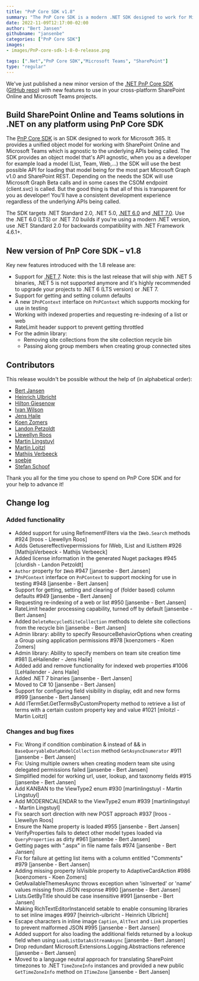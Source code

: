 ```yaml
---
title: "PnP Core SDK v1.8"
summary: "The PnP Core SDK is a modern .NET SDK designed to work for Microsoft 365. It provides a unified object model for working with SharePoint Online and Teams which is agnostic to the underlying API's being called."
date: 2022-11-09T12:17:00-02:00
author: "Bert Jansen"
githubname: "jansenbe"
categories: ["PnP Core SDK"]
images:
- images/PnP-core-sdk-1-8-0-release.png

tags: [".Net","PnP Core SDK","Microsoft Teams", "SharePoint"]
type: "regular"
---
```


We've just published a new minor version of the [.NET PnP Core SDK](https://aka.ms/pnp/coresdk/docs) ([GitHub repo](https://aka.ms/pnp/coresdk)) with new features to use in your cross-platform SharePoint Online and Microsoft Teams projects.

## Build SharePoint Online and Teams solutions in .NET on any platform using PnP Core SDK

The [PnP Core SDK](https://aka.ms/pnp/coresdk/docs) is an SDK designed to work for Microsoft 365. It provides a unified object model for working with SharePoint Online and Microsoft Teams which is agnostic to the underlying APIs being called. The SDK provides an object model that's API agnostic, when you as a developer for example load a model (List, Team, Web,...) the SDK will use the best possible API for loading that model being for the most part Microsoft Graph v1.0 and SharePoint REST. Depending on the needs the SDK will use Microsoft Graph Beta calls and in some cases the CSOM endpoint (client.svc) is called. But the good thing is that all of this is transparent for you as developer! You'll have a consistent development experience regardless of the underlying APIs being called.

The SDK targets .NET Standard 2.0, .NET 5.0, [.NET 6.0](https://devblogs.microsoft.com/dotnet/announcing-net-6/) and [.NET 7.0](https://devblogs.microsoft.com/dotnet/announcing-dotnet-7/). Use the .NET 6.0 (LTS) or .NET 7.0 builds if you're using a modern .NET version, use .NET Standard 2.0 for backwards compatibility with .NET Framework 4.6.1+.

## New version of PnP Core SDK – v1.8

Key new features introduced with the 1.8 release are:

- Support for [.NET 7](https://devblogs.microsoft.com/dotnet/announcing-dotnet-7/). Note: this is the last release that will ship with .NET 5 binaries, .NET 5 is not supported anymore and it's highly recommended to upgrade your projects to .NET 6 (LTS version) or .NET 7.
- Support for getting and setting column defaults
- A new `IPnPContext` interface on `PnPContext` which supports mocking for use in testing
- Working with indexed properties and requesting re-indexing of a list or web
- RateLimit header support to prevent getting throttled
- For the admin library:
  - Removing site collections from the site collection recycle bin
  - Passing along group members when creating group connected sites

## Contributors

This release wouldn't be possible without the help of (in alphabetical order):

- [Bert Jansen](https://github.com/jansenbe)
- [Heinrich Ulbricht](https://github.com/heinrich-ulbricht)
- [Hilton Giesenow](https://github.com/HiltonGiesenow)
- [Ivan Wilson](https://github.com/spg-iwilson)
- [Jens Haile](https://github.com/LeHailender)
- [Koen Zomers](https://github.com/koenzomers)
- [Landon Petzoldt](https://github.com/clurdish)
- [Llewellyn Roos](https://github.com/lroos)
- [Martin Lingstuyl](https://github.com/martinlingstuyl)
- [Martin Loitzl](https://github.com/mloitzl)
- [Mathijs Verbeeck](https://github.com/MathijsVerbeeck)
- [soebje](https://github.com/soebje)
- [Stefan Schoof](https://github.com/StefanSchoof)

Thank you all for the time you chose to spend on PnP Core SDK and for your help to advance it!

## Change log

### Added functionality

- Added support for using RefinementFilters via the `IWeb.Search` methods #924 [lroos - Llewellyn Roos]
- Adds Getusereffectivepermissions for IWeb, IList and IListItem #926 [MathijsVerbeeck - Mathijs Verbeeck]
- Added license information in the generated Nuget packages #945 [clurdish - Landon Petzoldt]
- `Author` property for `IWeb` #947 [jansenbe - Bert Jansen]
- `IPnPContext` interface on `PnPContext` to support mocking for use in testing #948 [jansenbe - Bert Jansen]
- Support for getting, setting and clearing of (folder based) column defaults #949 [jansenbe - Bert Jansen]
- Requesting re-indexing of a web or list #950 [jansenbe - Bert Jansen]
- RateLimit header processing capability, turned off by default [jansenbe - Bert Jansen]
- Added `DeleteRecycledSiteCollection` methods to delete site collections from the recycle bin [jansenbe - Bert Jansen]
- Admin library: ability to specify ResourceBehaviorOptions when creating a Group using application permissions #978 [koenzomers - Koen Zomers]
- Admin library: Ability to specify members on team site creation time #981 [LeHailender - Jens Haile]
- Added add and remove functionality for indexed web properties #1006 [LeHailender - Jens Haile]
- Added .NET 7 binaries [jansenbe - Bert Jansen]
- Moved to C# 10 [jansenbe - Bert Jansen]
- Support for configuring field visibility in display, edit and new forms #999 [jansenbe - Bert Jansen]
- Add ITermSet.GetTermsByCustomProperty method to retrieve a list of terms with a certain custom property key and value #1021 [mloitzl - Martin Loitzl]

### Changes and bug fixes

- Fix: Wrong if condition combination & instead of && in `BaseQueryableDataModelCollection` method `GetAsyncEnumerator` #911 [jansenbe - Bert Jansen]
- Fix: Using multiple owners when creating modern team site using delegated permissions failed [jansenbe - Bert Jansen]
- Simplified model for working url, user, lookup, and taxonomy fields #915 [jansenbe - Bert Jansen]
- Add KANBAN to the ViewType2 enum #930 [martinlingstuyl - Martin Lingstuyl]
- Add MODERNCALENDAR  to the ViewType2 enum #939 [martinlingstuyl - Martin Lingstuyl]
- Fix search sort direction with new POST approach #937 [lroos - Llewellyn Roos]
- Ensure the Name property is loaded #955 [jansenbe - Bert Jansen]
- VerifyProperties fails to detect other model types loaded via `QueryProperties` as dirty #961 [jansenbe - Bert Jansen]
- Getting pages with ".aspx" in file name fails #974 [jansenbe - Bert Jansen]
- Fix for failure at getting list items with a column entitled "Comments" #979 [jansenbe - Bert Jansen]
- Adding missing property IsVisible property to AdaptiveCardAction #986 [koenzomers - Koen Zomers]
- GetAvailableThemesAsync throws exception when 'isInverted' or 'name' values missing from JSON response #990 [jansenbe - Bert Jansen]
- Lists.GetByTitle should be case insensitive #991 [jansenbe - Bert Jansen]
- Making RichTextEditorInstanceId setable to enable consuming libraries to set inline images #997 [heinrich-ulbricht - Heinrich Ulbricht]
- Escape characters in inline image `Caption`, `AltText` and `Link` properties to prevent malformed JSON #995 [jansenbe - Bert Jansen]
- Added support for also loading the additional fields returned by a lookup field when using `LoadListDataAsStreamAsync` [jansenbe - Bert Jansen]
- Drop redundant Microsoft.Extensions.Logging.Abstractions reference [jansenbe - Bert Jansen]
- Moved to a language neutral approach for translating SharePoint timezones to .NET `TimeZoneInfo` instances and provided a new public `GetTimeZoneInfo` method on `ITimeZone` [jansenbe - Bert Jansen]
